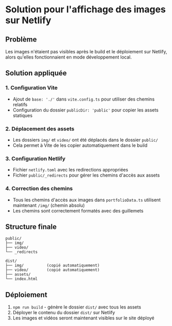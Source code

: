# Solution pour l'affichage des images sur Netlify

## Problème
Les images n'étaient pas visibles après le build et le déploiement sur Netlify, alors qu'elles fonctionnaient en mode développement local.

## Solution appliquée

### 1. Configuration Vite
- Ajout de `base: './'` dans `vite.config.ts` pour utiliser des chemins relatifs
- Configuration du dossier `publicDir: 'public'` pour copier les assets statiques

### 2. Déplacement des assets
- Les dossiers `img/` et `video/` ont été déplacés dans le dossier `public/`
- Cela permet à Vite de les copier automatiquement dans le build

### 3. Configuration Netlify
- Fichier `netlify.toml` avec les redirections appropriées
- Fichier `public/_redirects` pour gérer les chemins d'accès aux assets

### 4. Correction des chemins
- Tous les chemins d'accès aux images dans `portfolioData.ts` utilisent maintenant `/img/` (chemin absolu)
- Les chemins sont correctement formatés avec des guillemets

## Structure finale
```
public/
├── img/
├── video/
└── _redirects

dist/
├── img/          (copié automatiquement)
├── video/        (copié automatiquement)
├── assets/
└── index.html
```

## Déploiement
1. `npm run build` - génère le dossier `dist/` avec tous les assets
2. Déployer le contenu du dossier `dist/` sur Netlify
3. Les images et vidéos seront maintenant visibles sur le site déployé 